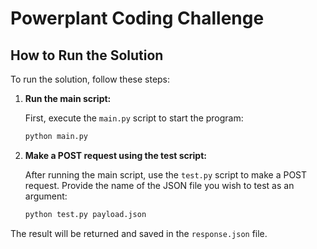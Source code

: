 # Powerplant Coding Challenge

## How to Run the Solution

To run the solution, follow these steps:

1. **Run the main script:**

   First, execute the `main.py` script to start the program:

   ```bash
   python main.py
   ```

2. **Make a POST request using the test script:**

   After running the main script, use the `test.py` script to make a POST request. Provide the name of the JSON file you wish to test as an argument:

   ```bash
   python test.py payload.json
   ```

  The result will be returned and saved in the `response.json` file.
